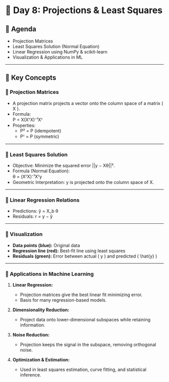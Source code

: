 # 📘 Day 8: Projections & Least Squares  

## 📌 Agenda  
- Projection Matrices  
- Least Squares Solution (Normal Equation)  
- Linear Regression using NumPy & scikit-learn  
- Visualization & Applications in ML  

---

## 🧾 Key Concepts  

### 🔹 Projection Matrices  
- A projection matrix projects a vector onto the column space of a matrix \( X \).  
- Formula:  
  P = X(XᵀX)⁻¹Xᵀ  
- Properties:  
  - P² = P (idempotent)  
  - Pᵀ = P (symmetric)  

---

### 🔹 Least Squares Solution  
- Objective: Minimize the squared error ||y − Xθ||².  
- Formula (Normal Equation):  
  θ = (XᵀX)⁻¹Xᵀy  
- Geometric Interpretation: y is projected onto the column space of X.  

---

### 🔹 Linear Regression Relations  
- Predictions:  ŷ = X_b θ  
- Residuals:  r = y − ŷ  

---

### 🔹 Visualization  
- **Data points (blue):** Original data  
- **Regression line (red):** Best-fit line using least squares  
- **Residuals (green):** Error between actual \( y \) and predicted \( \hat{y} \)  

---

### 🔹 Applications in Machine Learning  

1. **Linear Regression:**  
   - Projection matrices give the best linear fit minimizing error.  
   - Basis for many regression-based models.  

2. **Dimensionality Reduction:**  
   - Project data onto lower-dimensional subspaces while retaining information.  

3. **Noise Reduction:**  
   - Projection keeps the signal in the subspace, removing orthogonal noise.  

4. **Optimization & Estimation:**  
   - Used in least squares estimation, curve fitting, and statistical inference.  


